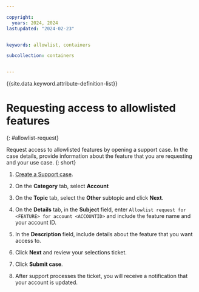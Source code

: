```yaml
---

copyright: 
  years: 2024, 2024
lastupdated: "2024-02-23"


keywords: allowlist, containers

subcollection: containers


---
```


{{site.data.keyword.attribute-definition-list}}





# Requesting access to allowlisted features
{: #allowlist-request}

Request access to allowlisted features by opening a support case. In the case details, provide information about the feature that you are requesting and your use case.
{: short}

1. [Create a Support case](https://cloud.ibm.com/unifiedsupport/cases/form).

1. On the **Category** tab, select **Account**

1. On the **Topic** tab, select the **Other** subtopic and click **Next**.

1. On the **Details** tab, in the **Subject** field, enter `Allowlist request for <FEATURE> for account <ACCOUNTID>` and include the feature name and your account ID. 

1. In the **Description** field, include details about the feature that you want access to.

1. Click **Next** and review your selections ticket.

1. Click **Submit case**.

1. After support processes the ticket, you will receive a notification that your account is updated.

